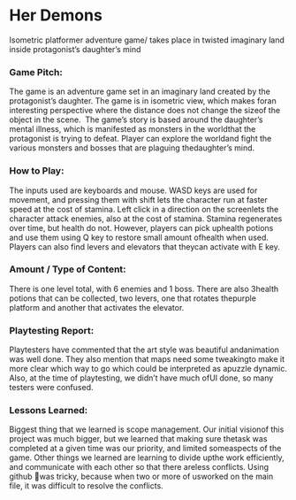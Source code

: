# Her Demons

Isometric platformer adventure game/ takes place in twisted imaginary land inside protagonist’s daughter’s mind

### Game​ ​Pitch:   
The​ ​game​ ​is​ ​an​ ​adventure​ ​game​ ​set​ ​in​ ​an​ ​imaginary​ ​land​ ​created​ ​by​ ​the​ ​protagonist’s​ ​daughter.
The​ ​game​ ​is​ ​in​ ​isometric​ ​view,​ ​which​ ​makes​ ​for​ ​an​ ​interesting​ ​perspective​ ​where​ ​the​ ​distance
does​ ​not​ ​change​ ​the​ ​size​ ​of​ ​the​ ​object​ ​in​ ​the​ ​scene.​ ​ ​The​ ​game’s​ ​story​ ​is​ ​based​ ​around​ ​the
daughter’s​ ​mental​ ​illness,​ ​which​ ​is​ ​manifested​ ​as​ ​monsters​ ​in​ ​the​ ​world​ ​that​ ​the​ ​protagonist​ ​is
trying​ ​to​ ​defeat.​ ​Player​ ​can​ ​explore​ ​the​ ​world​ ​and​ ​fight​ ​the​ ​various​ ​monsters​ ​and​ ​bosses​ ​that​ ​are
plaguing​ ​the​ ​daughter’s​ ​mind.

### How​ ​to​ ​Play:   
The​ ​inputs​ ​used​ ​are​ ​keyboards​ ​and​ ​mouse.​ ​WASD​ ​keys​ ​are​ ​used​ ​for​ ​movement,​ ​and​ ​pressing
them​ ​with​ ​shift​ ​lets​ ​the​ ​character​ ​run​ ​at​ ​faster​ ​speed​ ​at​ ​the​ ​cost​ ​of​ ​stamina.​ ​Left​ ​click​ ​in​ ​a
direction​ ​on​ ​the​ ​screen​ ​lets​ ​the​ ​character​ ​attack​ ​enemies,​ ​also​ ​at​ ​the​ ​cost​ ​of​ ​stamina.​ ​Stamina
regenerates​ ​over​ ​time,​ ​but​ ​health​ ​do​ ​not.​ ​However,​ ​players​ ​can​ ​pick​ ​up​ ​health​ ​potions​ ​and​ ​use
them​ ​using​ ​Q​ ​key​ ​to​ ​restore​ ​small​ ​amount​ ​of​ ​health​ ​when​ ​used.​ ​Players​ ​can​ ​also​ ​find​ ​levers​ ​and
elevators​ ​that​ ​they​ ​can​ ​activate​ ​with​ ​E​ ​key.

### Amount​ ​/​ ​Type​ ​of​ ​Content:   
There​ ​is​ ​one​ ​level​ ​total,​ ​with​ ​6​ ​enemies​ ​and​ ​1​ ​boss.​ ​There​ ​are​ ​also​ ​3​ ​health​ ​potions​ ​that​ ​can​ ​be
collected,​ ​two​ ​levers,​ ​one​ ​that​ ​rotates​ ​the​ ​purple​ ​platform​ ​and​ ​another​ ​that​ ​activates​ ​the
elevator.

### Playtesting​ ​Report:   
Playtesters​ ​have​ ​commented​ ​that​ ​the​ ​art​ ​style​ ​was​ ​beautiful​ ​and​ ​animation​ ​was​ ​well​ ​done.​ ​They
also​ ​mention​ ​that​ ​maps​ ​need​ ​some​ ​tweaking​ ​to​ ​make​ ​it​ ​more​ ​clear​ ​which​ ​way​ ​to​ ​go​ ​which​ ​could
be​ ​interpreted​ ​as​ ​a​ ​puzzle​ ​dynamic.​ ​Also,​ ​at​ ​the​ ​time​ ​of​ ​playtesting,​ ​we​ ​didn’t​ ​have​ ​much​ ​of​ ​UI
done,​ ​so​ ​many​ ​testers​ ​were​ ​confused.

### Lessons​ ​Learned:   
Biggest​ ​thing​ ​that​ ​we​ ​learned​ ​is​ ​scope​ ​management.​ ​Our​ ​initial​ ​vision​ ​of​ ​this​ ​project​ ​was​ ​much
bigger,​ ​but​ ​we​ ​learned​ ​that​ ​making​ ​sure​ ​the​ ​task​ ​was​ ​completed​ ​at​ ​a​ ​given​ ​time​ ​was​ ​our​ ​priority,
and​ ​limited​ ​some​ ​aspects​ ​of​ ​the​ ​game.​ ​Other​ ​things​ ​we​ ​learned​ ​are​ ​learning​ ​to​ ​divide​ ​up​ ​the
work​ ​efficiently,​ ​and​ ​communicate​ ​with​ ​each​ ​other​ ​so​ ​that​ ​there​ ​are​ ​less​ ​conflicts.​ ​Using​ ​github was​ ​tricky,​ ​because​ ​when​ ​two​ ​or​ ​more​ ​of​ ​us​ ​worked​ ​on​ ​the​ ​main​ ​file,​ ​it​ ​was​ ​difficult​ ​to​ ​resolve
the​ ​conflicts.
